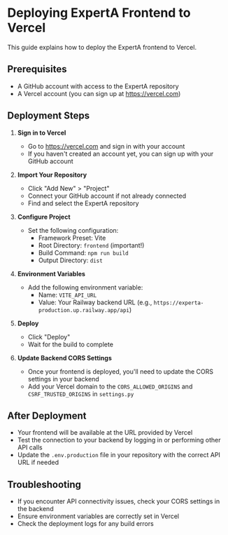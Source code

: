 # Deploying ExpertA Frontend to Vercel

This guide explains how to deploy the ExpertA frontend to Vercel.

## Prerequisites

- A GitHub account with access to the ExpertA repository
- A Vercel account (you can sign up at https://vercel.com)

## Deployment Steps

1. **Sign in to Vercel**
   - Go to https://vercel.com and sign in with your account
   - If you haven't created an account yet, you can sign up with your GitHub account

2. **Import Your Repository**
   - Click "Add New" > "Project"
   - Connect your GitHub account if not already connected
   - Find and select the ExpertA repository

3. **Configure Project**
   - Set the following configuration:
     - Framework Preset: Vite
     - Root Directory: `frontend` (important!)
     - Build Command: `npm run build`
     - Output Directory: `dist`

4. **Environment Variables**
   - Add the following environment variable:
     - Name: `VITE_API_URL`
     - Value: Your Railway backend URL (e.g., `https://experta-production.up.railway.app/api`)

5. **Deploy**
   - Click "Deploy"
   - Wait for the build to complete

6. **Update Backend CORS Settings**
   - Once your frontend is deployed, you'll need to update the CORS settings in your backend
   - Add your Vercel domain to the `CORS_ALLOWED_ORIGINS` and `CSRF_TRUSTED_ORIGINS` in `settings.py`

## After Deployment

- Your frontend will be available at the URL provided by Vercel
- Test the connection to your backend by logging in or performing other API calls
- Update the `.env.production` file in your repository with the correct API URL if needed

## Troubleshooting

- If you encounter API connectivity issues, check your CORS settings in the backend
- Ensure environment variables are correctly set in Vercel
- Check the deployment logs for any build errors 